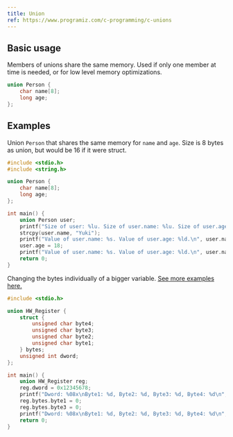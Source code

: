 ```yaml
---
title: Union
ref: https://www.programiz.com/c-programming/c-unions
---
```


## Basic usage

Members of unions share the same memory.
Used if only one member at time is needed,
or for low level memory optimizations.

```c
union Person {
    char name[8];
    long age;
};
```

## Examples

Union `Person` that shares the same memory for `name` and `age`.
Size is 8 bytes as union, but would be 16 if it were struct.

```c
#include <stdio.h>
#include <string.h>

union Person {
    char name[8];
    long age;
};

int main() {
    union Person user;
    printf("Size of user: %lu. Size of user.name: %lu. Size of user.age: %lu.\n", sizeof(user), sizeof(user.name), sizeof(user.age));
    strcpy(user.name, "Yuki");
    printf("Value of user.name: %s. Value of user.age: %ld.\n", user.name, user.age);
    user.age = 18;
    printf("Value of user.name: %s. Value of user.age: %ld.\n", user.name, user.age);
    return 0;
}
```

Changing the bytes individually of a bigger variable.
[See more examples here.](https://stackoverflow.com/questions/252552/why-do-we-need-c-unions)

```c
#include <stdio.h>

union HW_Register {
    struct {
        unsigned char byte4;
        unsigned char byte3;
        unsigned char byte2;
        unsigned char byte1;
    } bytes;
    unsigned int dword;
};

int main() {
    union HW_Register reg;
    reg.dword = 0x12345678;
    printf("Dword: %08x\nByte1: %d, Byte2: %d, Byte3: %d, Byte4: %d\n", reg.dword, reg.bytes.byte1, reg.bytes.byte2, reg.bytes.byte3, reg.bytes.byte4);
    reg.bytes.byte1 = 0;
    reg.bytes.byte3 = 0;
    printf("Dword: %08x\nByte1: %d, Byte2: %d, Byte3: %d, Byte4: %d\n", reg.dword, reg.bytes.byte1, reg.bytes.byte2, reg.bytes.byte3, reg.bytes.byte4);
    return 0;
}
```
